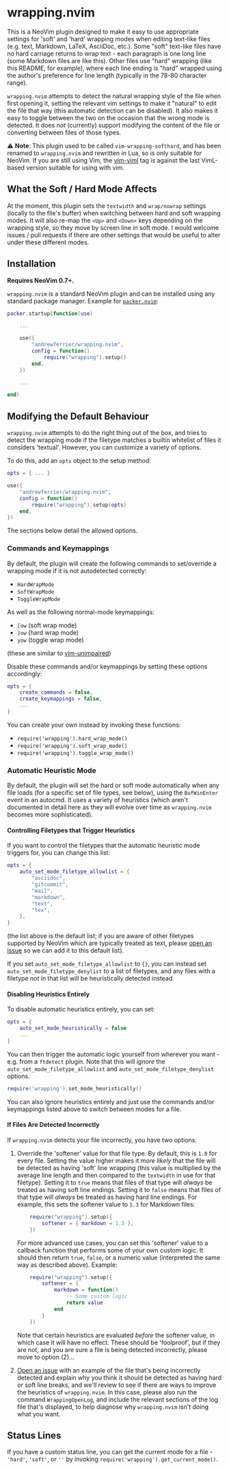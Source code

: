 # wrapping.nvim

This is a NeoVim plugin designed to make it easy to use appropriate settings for
'soft' and 'hard' wrapping modes when editing text-like files (e.g. text,
Markdown, LaTeX, AsciiDoc, etc.). Some "soft" text-like files have no hard
carriage returns to wrap text - each paragraph is one long line (some Markdown
files are like this). Other files use "hard" wrapping (like this README, for
example), where each line ending is "hard" wrapped using the author's preference
for line length (typically in the 78-80 character range).

`wrapping.nvim` attempts to detect the natural wrapping style of the file when
first opening it, setting the relevant vim settings to make it "natural" to edit
the file that way (this automatic detection can be disabled). It also makes it
easy to toggle between the two on the occasion that the wrong mode is detected.
It does *not* (currently) support modifying the content of the file or
converting between files of those types.

⚠️  **Note**: This plugin used to be called `vim-wrapping-softhard`, and has been
renamed to `wrapping.nvim` and rewritten in Lua, so is only suitable for NeoVim.
If you are still using Vim, the
[vim-viml](https://github.com/andrewferrier/vim-wrapping-softhard/releases/tag/vim-viml)
tag is against the last VimL-based version suitable for using with vim.

## What the Soft / Hard Mode Affects

At the moment, this plugin sets the `textwidth` and `wrap/nowrap` settings
(locally to the file's buffer) when switching between hard and soft wrapping
modes. It will also re-map the `<Up>` and `<Down>` keys depending on the
wrapping style, so they move by screen line in soft mode. I would welcome issues
/ pull requests if there are other settings that would be useful to alter under
these different modes.

## Installation

**Requires NeoVim 0.7+.**

`wrapping.nvim` is a standard NeoVim plugin and can be installed using any
standard package manager. Example for
[`packer.nvim`](https://github.com/wbthomason/packer.nvim):

```lua
packer.startup(function(use)

    ...

    use({
        "andrewferrier/wrapping.nvim",
        config = function()
            require("wrapping").setup()
        end,
    })

    ...

end)
```

## Modifying the Default Behaviour

`wrapping.nvim` attempts to do the right thing out of the box, and tries to
detect the wrapping mode if the filetype matches a builtin whitelist of files it
considers 'textual'. However, you can customize a variety of options.

To do this, add an `opts` object to the setup method:

```lua
opts = { ... }

use({
    "andrewferrier/wrapping.nvim",
    config = function()
        require("wrapping").setup(opts)
    end,
})
```

The sections below detail the allowed options.

### Commands and Keymappings

By default, the plugin will create the following commands to set/override a
wrapping mode if it is not autodetected correctly:

*   `HardWrapMode`
*   `SoftWrapMode`
*   `ToggleWrapMode`

As well as the following normal-mode keymappings:

*   `[ow` (soft wrap mode)
*   `]ow` (hard wrap mode)
*   `yow` (toggle wrap mode)

(these are similar to [vim-unimpaired](https://github.com/tpope/vim-unimpaired))

Disable these commands and/or keymappings by setting these options accordingly:

```lua
opts = {
    create_commands = false,
    create_keymappings = false,
    ...
}
```

You can create your own instead by invoking these functions:

*   `require('wrapping').hard_wrap_mode()`
*   `require('wrapping').soft_wrap_mode()`
*   `require('wrapping').toggle_wrap_mode()`

### Automatic Heuristic Mode

By default, the plugin will set the hard or soft mode automatically when any
file loads (for a specific set of file types, see below), using the
`BufWinEnter` event in an autocmd. It uses a variety of heuristics (which aren't
documented in detail here as they will evolve over time as `wrapping.nvim`
becomes more sophisticated).

#### Controlling Filetypes that Trigger Heuristics

If you want to control the filetypes that the automatic heuristic mode triggers
for, you can change this list:

```lua
opts = {
    auto_set_mode_filetype_allowlist = {
        "asciidoc",
        "gitcommit",
        "mail",
        "markdown",
        "text",
        "tex",
    },
}
```

(the list above is the default list; if you are aware of other filetypes
supported by NeoVim which are typically treated as text, please [open an
issue](https://github.com/andrewferrier/wrapping.nvim/issues/new) so we can add
it to this default list).

If you set `auto_set_mode_filetype_allowlist` to `{}`, you can instead
set `auto_set_mode_filetype_denylist` to a list of filetypes, and any files
with a filetype *not* in that list will be heuristically detected instead.

#### Disabling Heuristics Entirely

To disable automatic heuristics entirely, you can set:

```lua
opts = {
    auto_set_mode_heuristically = false
    ...
}
```

You can then trigger the automatic logic yourself from wherever you want - e.g.
from a `ftdetect` plugin. Note that this will *ignore* the
`auto_set_mode_filetype_allowlist` and `auto_set_mode_filetype_denylist`
options.

```lua
require('wrapping').set_mode_heuristically()
```

You can also ignore heuristics entirely and just use the commands and/or
keymappings listed above to switch between modes for a file.

#### If Files Are Detected Incorrectly

If `wrapping.nvim` detects your file incorrectly, you have two options:

1.  Override the 'softener' value for that file type. By default, this is `1.0`
    for every file. Setting the value higher makes it *more likely* that the
    file will be detected as having 'soft' line wrapping (this value is
    multiplied by the average line length and then compared to the `textwidth`
    in use for that filetype). Setting it to `true` means that files of that
    type will *always* be treated as having soft line endings. Setting it to
    `false` means that files of that type will *always* be treated as having
    hard line endings. For example, this sets the softener value to `1.3` for
    Markdown files:

    ```lua
        require("wrapping").setup({
            softener = { markdown = 1.3 },
        })
    ```

    For more advanced use cases, you can set this 'softener' value to a callback
    function that performs some of your own custom logic. It should then return
    `true`, `false`, or a numeric value (interpreted the same way as described
    above). Example:

    ```lua
        require("wrapping").setup({
            softener = {
                markdown = function()
                    -- Some custom logic
                    return value
                end
            }
        })
    ```

    Note that certain heuristics are evaluated *before* the softener value, in
    which case it will have no effect. These should be 'foolproof', but if they
    are not, and you are sure a file is being detected incorrectly, please move
    to option (2)…

2.  [Open an issue](https://github.com/andrewferrier/wrapping.nvim/issues/new)
    with an example of the file that's being incorrectly detected and explain
    why you think it should be detected as having hard or soft line breaks, and
    we'll review to see if there are ways to improve the heuristics of
    `wrapping.nvim`. In this case, please also run the command
    `WrappingOpenLog`, and include the relevant sections of the log file that's
    displayed, to help diagnose why `wrapping.nvim` isn't doing what you want.

## Status Lines

If you have a custom status line, you can get the current mode for a file -
`'hard'`, `'soft'`, or `''` by invoking
`require('wrapping').get_current_mode()`.
